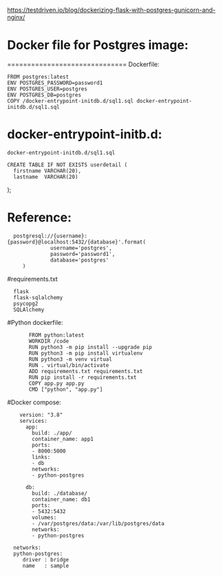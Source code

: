 
https://testdriven.io/blog/dockerizing-flask-with-postgres-gunicorn-and-nginx/

# Docker file for Postgres image:
  ==============================
Dockerfile:

    FROM postgres:latest
    ENV POSTGRES_PASSWORD=password1
    ENV POSTGRES_USER=postgres
    ENV POSTGRES_DB=postgres
    COPY /docker-entrypoint-initdb.d/sql1.sql docker-entrypoint-initdb.d/sql1.sql


docker-entrypoint-initb.d:
=========================
    docker-entrypoint-initdb.d/sql1.sql

    CREATE TABLE IF NOT EXISTS userdetail (
      firstname VARCHAR(20),
      lastname  VARCHAR(20)
);




# Reference:

      postgresql://{username}:{password}@localhost:5432/{database}'.format(
                  username='postgres',
                  password='password1',
                  database='postgres'
         )
         
#requirements.txt

      flask
      flask-sqlalchemy
      psycopg2
      SQLAlchemy



#Python dockerfile:

           FROM python:latest
           WORKDIR /code
           RUN python3 -m pip install --upgrade pip
           RUN python3 -m pip install virtualenv
           RUN python3 -m venv virtual
           RUN . virtual/bin/activate
           ADD requirements.txt requirements.txt
           RUN pip install -r requirements.txt
           COPY app.py app.py
           CMD ["python", "app.py"]



#Docker compose:


        version: "3.8"
        services:
          app:
            build: ./app/
            container_name: app1
            ports:
            - 8000:5000
            links:
            - db
            networks:
            - python-postgres

          db:
            build: ./database/
            container_name: db1
            ports:
            - 5432:5432
            volumes:
            - /var/postgres/data:/var/lib/postgres/data
            networks:
            - python-postgres

      networks:
      python-postgres:
         driver : bridge
         name   : sample
